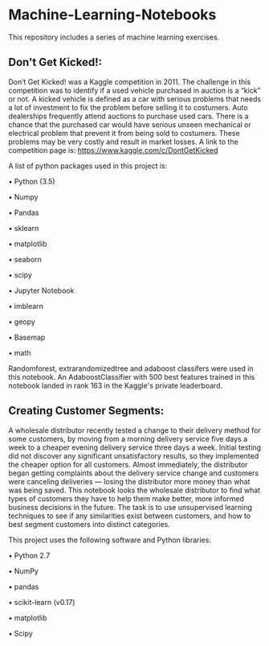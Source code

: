 # Machine-Learning-Notebooks

This repository includes a series of machine learning exercises.

## Don't Get Kicked!:

Don’t Get Kicked! was a Kaggle competition in 2011. The challenge in this competition was to identify if a used vehicle purchased in auction is a “kick” or not. A kicked vehicle is defined as a car with serious problems that needs a lot of investment to fix the problem before selling it to costumers. Auto dealerships frequently attend auctions to purchase used cars. There is a chance that the purchased car would have serious unseen mechanical or electrical problem that prevent it from being sold to costumers. These problems may be very costly and result in market losses. A link to the competition page is:
https://www.kaggle.com/c/DontGetKicked 

A list of python packages used in this project is:

• Python (3.5)

•	Numpy

•	Pandas

•	sklearn

•	matplotlib

•	seaborn

•	scipy

•	Jupyter Notebook

•	imblearn

•	geopy

•	Basemap

•	math

Randomforest, extrarandomizedtree and adaboost classifers were used in this notebook. An AdaboostClassifier with 500 best features trained in this notebook landed in rank 163 in the Kaggle's private leaderboard.

## Creating Customer Segments:

A wholesale distributor recently tested a change to their delivery method for some customers, by moving from a morning delivery service five days a week to a cheaper evening delivery service three days a week. Initial testing did not discover any significant unsatisfactory results, so they implemented the cheaper option for all customers. Almost immediately, the distributor began getting complaints about the delivery service change and customers were canceling deliveries — losing the distributor more money than what was being saved. This notebook looks the wholesale distributor to find what types of customers they have to help them make better, more informed business decisions in the future. The task is to use unsupervised learning techniques to see if any similarities exist between customers, and how to best segment customers into distinct categories.

This project uses the following software and Python libraries:

• Python 2.7

• NumPy

• pandas

• scikit-learn (v0.17)

• matplotlib

• Scipy
